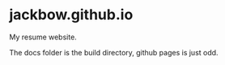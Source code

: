 # jackbow.github.io

My resume website.

The docs folder is the build directory, github pages is just odd.
